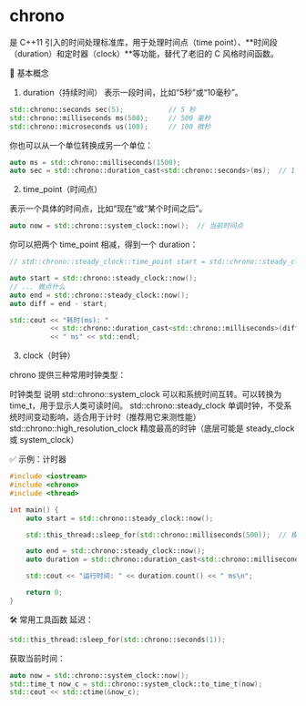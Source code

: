 # chrono

<chrono> 是 C++11 引入的时间处理标准库，用于处理时间点（time point）、**时间段（duration）和定时器（clock）**等功能，替代了老旧的 C 风格时间函数。


🧠 基本概念
1. duration（持续时间）
表示一段时间，比如“5秒”或“10毫秒”。

```c++
std::chrono::seconds sec(5);           // 5 秒
std::chrono::milliseconds ms(500);     // 500 毫秒
std::chrono::microseconds us(100);     // 100 微秒
```

你也可以从一个单位转换成另一个单位：

```c++
auto ms = std::chrono::milliseconds(1500);
auto sec = std::chrono::duration_cast<std::chrono::seconds>(ms);  // 1 秒
```

2. time_point（时间点）

表示一个具体的时间点，比如“现在”或“某个时间之后”。

```c++
auto now = std::chrono::system_clock::now();  // 当前时间点
```

你可以把两个 time_point 相减，得到一个 duration：

```c++
// std::chrono::steady_clock::time_point start = std::chrono::steady_clock::now();

auto start = std::chrono::steady_clock::now();
// ... 做点什么
auto end = std::chrono::steady_clock::now();
auto diff = end - start;

std::cout << "耗时(ms): "
          << std::chrono::duration_cast<std::chrono::milliseconds>(diff).count()
          << " ms" << std::endl;

```

3. clock（时钟）

chrono 提供三种常用时钟类型：

时钟类型	                 说明
std::chrono::system_clock	可以和系统时间互转。可以转换为 time_t，用于显示人类可读时间。
std::chrono::steady_clock	单调时钟，不受系统时间变动影响，适合用于计时（推荐用它来测性能）
std::chrono::high_resolution_clock	精度最高的时钟（底层可能是 steady_clock 或 system_clock）


✅ 示例：计时器

```c++
#include <iostream>
#include <chrono>
#include <thread>

int main() {
    auto start = std::chrono::steady_clock::now();

    std::this_thread::sleep_for(std::chrono::milliseconds(500));  // 模拟耗时

    auto end = std::chrono::steady_clock::now();
    auto duration = std::chrono::duration_cast<std::chrono::milliseconds>(end - start);

    std::cout << "运行时间: " << duration.count() << " ms\n";

    return 0;
}
```

🛠 常用工具函数
延迟：

```c++
std::this_thread::sleep_for(std::chrono::seconds(1));
```

获取当前时间：
```cpp
auto now = std::chrono::system_clock::now();
std::time_t now_c = std::chrono::system_clock::to_time_t(now);
std::cout << std::ctime(&now_c);
```





